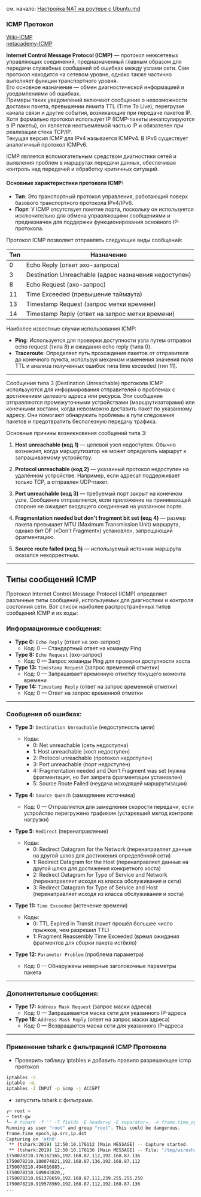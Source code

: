 см. начало: [Настройка NAT на роутере с Ubuntu.md](https://github.com/sherbettt/BASH-cheats/blob/main/26.%20Настройка%20NAT%20на%20роутере%20с%20Ubuntu.md)

### ICMP Протокол
[Wiki-ICMP](https://ru.wikipedia.org/wiki/ICMP)
<br/> [netacademy-ICMP](https://net.academy.lv/lection/net_LS-10RU_icmp.pdf)

**Internet Control Message Protocol (ICMP)** — протокол межсетевых управляющих соединений, предназначенный главным образом для передачи служебных сообщений об ошибках между узлами сети. Сам протокол находится на сетевом уровне, однако также частично выполняет функции транспортного уровня.
<br/> Его основное назначение — обмен диагностической информацией и уведомлениями об ошибках. 
<br/> Примеры таких уведомлений включают сообщение о невозможности доставки пакета, превышении лимита TTL (Time To Live), перегрузке канала связи и другие события, возникающие при передаче пакетов IP.
<br/> Хотя формально протокол использует IP (ICMP-пакеты инкапсулируются в IP пакеты), он является неотъемлемой частью IP и обязателен при реализации стека TCP/IP. 
<br/> Текущая версия ICMP для IPv4 называется ICMPv4. В IPv6 существует аналогичный протокол ICMPv6.

ICMP является вспомогательным средством диагностики сетей и выявления проблем в маршрутах передачи данных, обеспечивая контроль над передачей и обработку критичных ситуаций.

#### Основные характеристики протокола ICMP:

- **Тип**: Это транспортный протокол управления, работающий поверх базового транспортного протокола IPv4/IPv6.
- **Порт**: У ICMP отсутствует понятие порта, поскольку он используется исключительно для обмена управляющими сообщениями и предназначен для поддержки функционирования основного IP-протокола.
  
Протокол ICMP позволяет отправлять следующие виды сообщений:

| Тип | Назначение |
|-----|------------|
| 0   | Echo Reply (ответ эхо-запроса) |
| 3   | Destination Unreachable (адрес назначения недоступен) |
| 8   | Echo Request (эхо-запрос)     |
| 11  | Time Exceeded (превышение таймаута) |
| 13  | Timestamp Request (запрос метки времени) |
| 14  | Timestamp Reply (ответ на запрос метки времени) |

Наиболее известные случаи использования ICMP:

- **Ping**: Используется для проверки доступности узла путем отправки echo request (типа 8) и ожидания echo reply (типа 0).
- **Traceroute**: Определяет путь прохождения пакетов от отправителя до конечного пункта, используя механизм изменения значения поля TTL и анализа полученных ошибок типа time exceeded (тип 11).

---

Сообщения типа 3 (Destination Unreachable) протокола ICMP используются для информирования отправителей о проблемах с достижением целевого адреса или ресурса. Эти сообщения отправляются промежуточными устройствами (маршрутизаторами) или конечными хостами, когда невозможно доставить пакет по указанному адресу. Они помогают обнаружить проблемы в пути следования пакетов и предотвратить бесполезную передачу трафика.

Основные причины возникновения сообщений типа 3:

1. **Host unreachable (код 1)** — целевой узел недоступен. Обычно возникает, когда маршрутизатор не может определить маршрут к запрашиваемому устройству.
   
2. **Protocol unreachable (код 2)** — указанный протокол недоступен на удалённом устройстве. Например, если адресат поддерживает только TCP, а отправлен UDP-пакет.

3. **Port unreachable (код 3)** — требуемый порт закрыт на конечном узле. Сообщение отправляется, если приложение на принимающей стороне не ожидает входящего соединения на указанном порте.

4. **Fragmentation needed but don't fragment bit set (код 4)** — размер пакета превышает MTU (Maximum Transmission Unit) маршрута, однако бит DF («Don't Fragment») установлен, запрещающий фрагментацию.

5. **Source route failed (код 5)** — используемый источник маршрута оказался некорректным.

---

## Типы сообщений ICMP

Протокол Internet Control Message Protocol (ICMP) определяет различные типы сообщений, используемых для диагностики и контроля состояния сети. Вот список наиболее распространённых типов сообщений ICMP и их коды:

### Информационные сообщения:

- **Type 0:** `Echo Reply` (ответ на эхо-запрос)
  - Код: 0 — Стандартный ответ на команду Ping
- **Type 8:** `Echo Request` (эхо-запрос)
  - Код: 0 — Запрос команды Ping для проверки доступности хоста
- **Type 13:** `Timestamp Request` (запрос временной отметки)
  - Код: 0 — Запрашивает временную отметку текущего момента времени
- **Type 14:** `Timestamp Reply` (ответ на запрос временной отметки)
  - Код: 0 — Ответ на запрос временной отметки

---

### Сообщения об ошибках:

- **Type 3:** `Destination Unreachable` (недоступность цели)
  - Коды:
    - 0: Net unreachable (сеть недоступна)
    - 1: Host unreachable (хост недоступен)
    - 2: Protocol unreachable (протокол недоступен)
    - 3: Port unreachable (порт недоступен)
    - 4: Fragmentation needed and Don't Fragment was set (нужна фрагментация, но бит запрета фрагментации установлен)
    - 5: Source Route Failed (неудача исходящей маршрутизации)
    
- **Type 4:** `Source Quench` (замедление источника)
  - Код: 0 — Отправляется для замедления скорости передачи, если устройство перегружено трафиком (устаревший метод контроля нагрузки)

- **Type 5:** `Redirect` (перенаправление)
  - Коды:
    - 0: Redirect Datagram for the Network (перенаправляет данные на другой шлюз для достижения определённой сети)
    - 1: Redirect Datagram for the Host (перенаправляет данные на другой шлюз для достижения конкретного хоста)
    - 2: Redirect Datagram for Type of Service and Network (перенаправляет исходя из класса обслуживания и сети)
    - 3: Redirect Datagram for Type of Service and Host (перенаправляет исходя из класса обслуживания и хоста)

- **Type 11:** `Time Exceeded` (истечение времени)
  - Коды:
    - 0: TTL Expired in Transit (пакет прошёл большее число прыжков, чем разрешил TTL)
    - 1: Fragment Reassembly Time Exceeded (время ожидания фрагментов для сборки пакета истёкло)

- **Type 12:** `Parameter Problem` (проблема параметра)
  - Код: 0 — Обнаружены неверные заголовочные параметры пакета

---

### Дополнительные сообщения:

- **Type 17:** `Address Mask Request` (запрос маски адреса)
  - Код: 0 — Запрашивается маска сети для указанного IP-адреса
- **Type 18:** `Address Mask Reply` (ответ на запрос маски адреса)
  - Код: 0 — Возвращается маска сети для указанного IP-адреса

---

### Применение tshark с фильтрацией ICMP Протокола
- Проверить таблицу iptables и добавить правило разрешающее icmp протокол
```bash
iptables -S
iptable -nL
iptables -I INPUT -p icmp -j ACCEPT
```
- запустить tshark с фильтрами.
```bash
┌─ root ~ 
─ test-gw 
└─ # tshark -f '' -T fields -E header=y -E separator=, -e frame.time_epoch -e ip.src -e ip.dst
Running as user "root" and group "root". This could be dangerous.
frame.time_epoch,ip.src,ip.dst
Capturing on 'eth0'
 ** (tshark:2019) 12:50:10.176112 [Main MESSAGE] -- Capture started.
 ** (tshark:2019) 12:50:10.176136 [Main MESSAGE] -- File: "/tmp/wireshark_eth05EAC82.pcapng"
1750078210.176162165,192.168.87.112,192.168.87.136
1750078210.180074821,192.168.87.136,192.168.87.112
1750078210.494016885,,
1750078210.549043820,,
1750078210.661378659,192.168.87.111,239.255.255.250
1750078210.919578969,192.168.87.112,192.168.87.136
...

```

